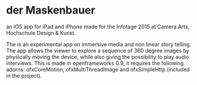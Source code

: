 # der Maskenbauer
an iOS app for iPad and iPhone made for the Infotage 2015 at Camera Arts, Hochschule Design &amp; Kunst.

The is an experimental app on immersive media and non linear story telling. The  app allows the viewer to explore a sequence of 360 degree images by physically moving the device, while also giving the possibility to play audio interviews. This is made in openframeworks 0.9, it requires the following adorns: ofxCoreMotion, ofxMultiThreadImage and ofxSimpleHttp (included in the project).


